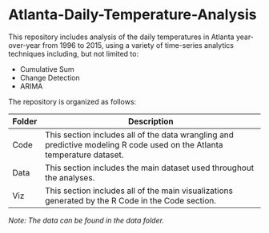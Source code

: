 # Atlanta-Daily-Temperature-Analysis
This repository includes analysis of the daily temperatures in Atlanta year-over-year from 1996 to 2015, using a variety of time-series analytics techniques including, but not limited to:  
  - Cumulative Sum
  - Change Detection
  - ARIMA
  
The repository is organized as follows:  

| Folder | Description |
| --- | --- |
| Code | This section includes all of the data wrangling and predictive modeling R code used on the Atlanta temperature dataset. |
| Data | This section includes the main dataset used throughout the analyses. |
| Viz | This section includes all of the main visualizations generated by the R Code in the Code section. |


*Note: The data can be found in the data folder.*
